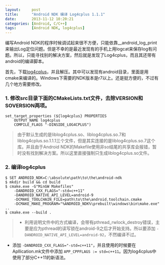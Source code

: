 ```yaml
---
layout:     post
title:      "Android NDK 编译 Log4cplus 1.1.1"
date:       2013-11-12 10:20:21
categories: [Android, C/C++]
tags:       [Android NDK, log4cplus]
---
```


编写Android NDK的程序时候调试起来很不方便，只能依靠__android_log_print来输出Log定位问题。但是不幸的是最近发现有的手机上用logcat来保存log有问题。所以，只能寻找别的解决方案，然后就是发现了Log4cplus，而且其还带有android的编译脚本。
<!--more-->

首先，下载[log4cplus](http://sourceforge.net/p/log4cplus/wiki/Home/)，并且解压。其中可以发现有android目录，里面是用cmake来编译的。Windows下需要的NDK版本是r7以上。还是挺方便的，不过有几个地方需要修改。

### 1. 修改src目录下面的CMakeLists.txt文件，去除VERSION和SOVERSION两项。

```
set_target_properties (${log4cplus} PROPERTIES
	OUTPUT_NAME log4cplus
	COMPILE_FLAGS "-DINSIDE_LOG4CPLUS")
```

> 由于默认生成的是liblog4cplus.so、liblog4cplus.so.7和liblog4cplus.so.1.1.1三个文件，但是其实连接的是liblog4cplus.so.7这个库。并且由于Android NDK的Makefile使用非so结尾的共享库会报错，暂时没有找到解决方案。所以这里直接强制只生成liblog4cplus.so文件。

### 2. 编译log4cplus

```shell
$ SET ANDROID_NDK=C:\absolute\path\to\the\android-ndk
$ mkdir build && cd build
$ cmake.exe -G"MinGW Makefiles"
	-DANDROID_CXX_FLAGS="-std=c++11"
	-DANDROID_NATIVE_API_LEVEL=android-9
	-DCMAKE_TOOLCHAIN_FILE=path\to\the\android.toolchain.cmake
	-DCMAKE_MAKE_PROGRAM="%ANDROID_NDK%\prebuilt\windows\bin\make.exe" ..
$ cmake.exe --build .
```

> -  利用说明文件中的方式编译，会带有pthread_rwlock_destroy错误，主要是应为pthread的读写锁在android-9之后才开始支持。所以要添加 `-DANDROID_NATIVE_API_LEVEL=android-92`，不然编译不过。
- 添加 `-DANDROID_CXX_FLAGS="-std=c++11"`，并且使用的时候要在Apllication.mk文件中添加 `APP_CPPFLAGS := std=c++11`。因为log4cplus中使用了部分C++11的新语法。
